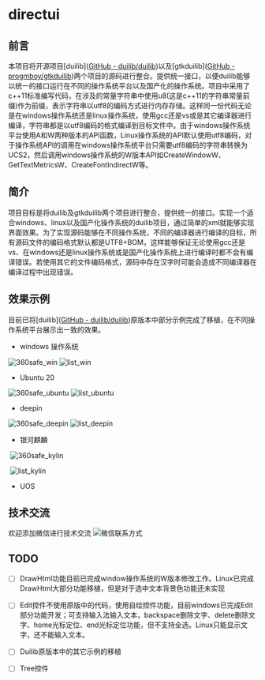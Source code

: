 # directui

## 前言

本项目将开源项目[duilib]([GitHub - duilib/duilib](https://github.com/duilib/duilib))以及[gtkduilib]([GitHub - progmboy/gtkduilib](https://github.com/progmboy/gtkduilib))两个项目的源码进行整合。提供统一接口，以便duilib能够以统一的接口运行在不同的操作系统平台以及国产化的操作系统。项目中采用了c++11标准编写代码，在涉及的常量字符串中使用u8(这是c++11的字符串常量前缀)作为前缀，表示字符串以utf8的编码方式进行内存存储。这样同一份代码无论是在windows操作系统还是linux操作系统，使用gcc还是vs或是其它编译器进行编译，字符串都是以utf8编码的格式编译到目标文件中。由于windows操作系统平台使用A和W两种版本的API函数，Linux操作系统的API默认使用utf8编码，对于操作系统API的调用在windows操作系统平台只需要utf8编码的字符串转换为UCS2，然后调用windows操作系统的W版本API如CreateWindowW、GetTextMetricsW、CreateFontIndirectW等。
## 简介
项目目标是将duilib及gtkduilib两个项目进行整合，提供统一的接口。实现一个适合windows、linux以及国产化操作系统的duilib项目，通过简单的xml就能够实现界面效果。为了实现源码能够在不同操作系统，不同的编译器进行编译的目标，所有源码文件的编码格式默认都是UTF8+BOM，这样能够保证无论使用gcc还是vs、在windows还是linux操作系统或是国产化操作系统上进行编译时都不会有编译错误。若使用其它的文件编码格式，源码中存在汉字时可能会造成不同编译器在编译过程中出现错误。

## 效果示例

目前已将[duilib]([GitHub - duilib/duilib](https://github.com/duilib/duilib))原版本中部分示例完成了移植，在不同操作系统平台展示出一致的效果。

* windows 操作系统
  

![360safe_win](https://github.com/mxway/directui/blob/main/images/win_360safe.png)
![list_win](https://github.com/mxway/directui/blob/main/images/win_list.png)

* Ubuntu 20

![360safe_ubuntu](https://github.com/mxway/directui/blob/main/images/ubuntu_360safe.png)
![list_ubuntu](https://github.com/mxway/directui/blob/main/images/ubuntu_list.png)

* deepin

![360safe_deepin](https://github.com/mxway/directui/blob/main/images/deepin_360safe.png)
![list_deepin](https://github.com/mxway/directui/blob/main/images/deepin_list.png)

* 银河麒麟

​    ![360safe_kylin](https://github.com/mxway/directui/blob/main/images/kylin_360safe.png)

​    ![list_kylin](https://github.com/mxway/directui/blob/main/images/kylin_list.png)

* UOS

## 技术交流
欢迎添加微信进行技术交流
![微信联系方式](https://github.com/mxway/directui/blob/main/images/%E5%BE%AE%E4%BF%A1%E8%81%94%E7%B3%BB%E6%96%B9%E5%BC%8F.jpg)

## TODO

- [ ] DrawHtml功能目前已完成window操作系统的W版本修改工作。Linux已完成DrawHtml大部分功能移植，但是对于选中文本背景色功能还未实现

- [ ] Edit控件不使用原版中的代码，使用自绘控件功能，目前windows已完成Edit部分功能开发；可支持输入法输入文本，backspace删除文字、delete删除文字、home光标定位、end光标定位功能，但不支持全选。Linux只能显示文字，还不能输入文本。

- [ ] Duilib原版本中的其它示例的移植

- [ ] Tree控件
